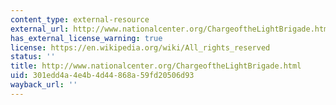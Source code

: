 ```yaml
---
content_type: external-resource
external_url: http://www.nationalcenter.org/ChargeoftheLightBrigade.html
has_external_license_warning: true
license: https://en.wikipedia.org/wiki/All_rights_reserved
status: ''
title: http://www.nationalcenter.org/ChargeoftheLightBrigade.html
uid: 301edd4a-4e4b-4d44-868a-59fd20506d93
wayback_url: ''
---
```

